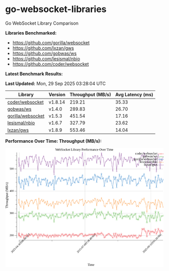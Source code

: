 # go-websocket-libraries

Go WebSocket Library Comparison

**Libraries Benchmarked:**

- https://github.com/gorilla/websocket
- https://github.com/lxzan/gws
- https://github.com/gobwas/ws
- https://github.com/lesismal/nbio
- https://github.com/coder/websocket

**Latest Benchmark Results:**

<!-- BENCHMARK_TABLE_START -->
**Last Updated:** Mon, 29 Sep 2025 03:28:04 UTC

| Library                                         | Version         | Throughput (MB/s) | Avg Latency (ms) |
| ----------------------------------------------- | --------------- | ----------------- | ---------------- |
| [coder/websocket](https://github.com/coder/websocket) | v1.8.14 | 219.21 | 35.33 |
| [gobwas/ws](https://github.com/gobwas/ws) | v1.4.0 | 289.83 | 26.70 |
| [gorilla/websocket](https://github.com/gorilla/websocket) | v1.5.3 | 451.54 | 17.16 |
| [lesismal/nbio](https://github.com/lesismal/nbio) | v1.6.7 | 327.79 | 23.62 |
| [lxzan/gws](https://github.com/lxzan/gws) | v1.8.9 | 553.46 | 14.04 |
<!-- BENCHMARK_TABLE_END -->

**Performance Over Time: Throughput (MB/s):**

![Benchmark Performance Graph](benchmark_performance.png)